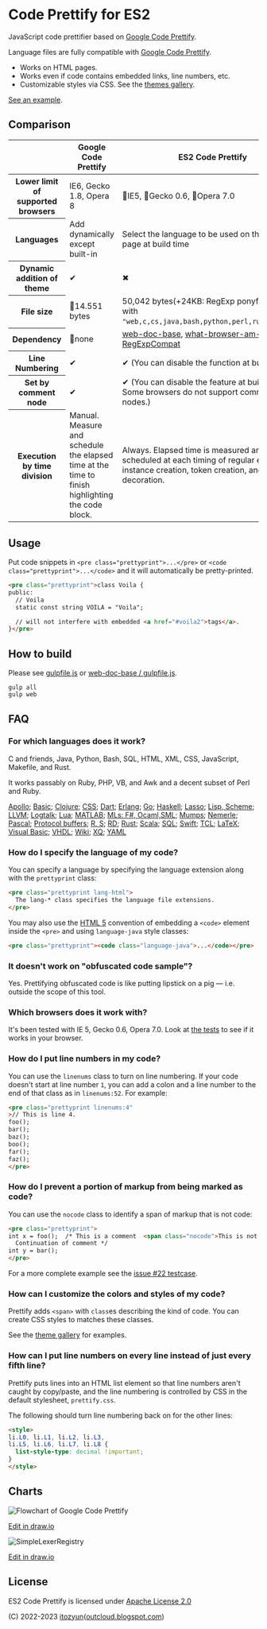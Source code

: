 # Code Prettify for ES2

JavaScript code prettifier based on [Google Code Prettify][5].

Language files are fully compatible with [Google Code Prettify][5].

* Works on HTML pages.
* Works even if code contains embedded links, line numbers, etc.
* Customizable styles via CSS. See the [themes gallery][1].

[See an example][2].

## Comparison

<table>
<thead>
<tr>
<th><th>Google Code Prettify<th>ES2 Code Prettify
<tbody>
<tr>
<th>Lower limit of supported browsers<td>IE6, Gecko 1.8, Opera 8<td>🌸IE5, 🌸Gecko 0.6, 🌸Opera 7.0
<tr>
<th>Languages<td>Add dynamically except built-in<td>Select the language to be used on the site or page at build time
<tr>
<th>Dynamic addition of theme<td>✔<td>✖
<tr>
<th>File size<td>🌸14.551 bytes<td>50,042 bytes(+24KB: RegExp ponyfill), Build with <code>"web,c,cs,java,bash,python,perl,ruby,coffee"</code>.
<tr>
<th>Dependency<td>🌸none<td><a href="https://github.com/itozyun/web-doc-base">web-doc-base</a>, <a href="https://github.com/itozyun/what-browser-am-i">what-browser-am-i</a>, <a href="https://github.com/ECMAScript2/es2-regexpcompat">ES2 RegExpCompat</a>
<tr>
<th>Line Numbering<td>✔<td>✔ (You can disable the function at build time.)
<tr>
<th>Set by comment node<td>✔<td>✔ (You can disable the feature at build time. Some browsers do not support comment nodes.)
<tr>
<th>Execution by time division<td>Manual. Measure and schedule the elapsed time at the time to finish highlighting the code block.<td>Always. Elapsed time is measured and scheduled at each timing of regular expression instance creation, token creation, and decoration.
</table>

## Usage

Put code snippets in `<pre class="prettyprint">...</pre>` or
`<code class="prettyprint">...</code>` and it will automatically be
pretty-printed.

```HTML
<pre class="prettyprint">class Voila {
public:
  // Voila
  static const string VOILA = "Voila";

  // will not interfere with embedded <a href="#voila2">tags</a>.
}</pre>
```

## How to build

Please see [gulpfile.js](./gulpfile.js) or [web-doc-base / gulpfile.js](https://github.com/itozyun/web-doc-base/blob/master/gulpfile.js). 

~~~
gulp all
gulp web
~~~

## FAQ

### For which languages does it work?

C and friends, Java, Python, Bash, SQL, HTML,
XML, CSS, JavaScript, Makefile, and Rust.

It works passably on Ruby, PHP, VB, and Awk and a decent subset of Perl and
Ruby.

[Apollo](src/js/3_langs/lang-apollo.js);
[Basic](src/js/3_langs/lang-basic.js);
[Clojure](src/js/3_langs/lang-clj.js);
[CSS](src/js/3_langs/lang-css.js);
[Dart](src/js/3_langs/lang-dart.js);
[Erlang](src/js/3_langs/lang-erlang.js);
[Go](src/js/3_langs/lang-go.js);
[Haskell](src/js/3_langs/lang-hs.js);
[Lasso](src/js/3_langs/lang-lasso.js);
[Lisp, Scheme](src/js/3_langs/lang-lisp.js);
[LLVM](src/js/3_langs/lang-llvm.js);
[Logtalk](src/js/3_langs/lang-logtalk.js);
[Lua](src/js/3_langs/lang-lua.js);
[MATLAB](src/js/3_langs/lang-matlab.js);
[MLs: F#, Ocaml,SML](src/js/3_langs/lang-ml.js);
[Mumps](src/js/3_langs/lang-mumps.js);
[Nemerle](src/js/3_langs/lang-n.js);
[Pascal](src/js/3_langs/lang-pascal.js);
[Protocol buffers](src/js/3_langs/lang-proto.js);
[R, S](src/js/3_langs/lang-r.js);
[RD](src/js/3_langs/lang-rd.js);
[Rust](src/js/3_langs/lang-rust.js);
[Scala](src/js/3_langs/lang-scala.js);
[SQL](src/js/3_langs/lang-sql.js);
[Swift](src/js/3_langs/lang-swift.js);
[TCL](src/js/3_langs/lang-tcl.js);
[LaTeX](src/js/3_langs/lang-tex.js);
[Visual Basic](src/js/3_langs/lang-vb.js);
[VHDL](src/js/3_langs/lang-vhdl.js);
[Wiki](src/js/3_langs/lang-wiki.js);
[XQ](src/js/3_langs/lang-xq.js);
[YAML](src/js/3_langs/lang-yaml.js)

### How do I specify the language of my code?

You can specify a language by specifying the language extension along with the
`prettyprint` class:

```HTML
<pre class="prettyprint lang-html">
  The lang-* class specifies the language file extensions.
</pre>
```

You may also use the [HTML 5][3] convention of embedding a `<code>` element
inside the `<pre>` and using `language-java` style classes:

```HTML
<pre class="prettyprint"><code class="language-java">...</code></pre>
```

### It doesn't work on "obfuscated code sample"?

Yes. Prettifying obfuscated code is like putting lipstick on a pig &mdash;
i.e. outside the scope of this tool.

### Which browsers does it work with?

It's been tested with IE 5, Gecko 0.6, Opera 7.0. Look at
[the tests][4] to see if it works in your browser.

### How do I put line numbers in my code?

You can use the `linenums` class to turn on line numbering.  If your code
doesn't start at line number `1`, you can add a colon and a line number to the
end of that class as in `linenums:52`. For example:

```HTML
<pre class="prettyprint linenums:4"
>// This is line 4.
foo();
bar();
baz();
boo();
far();
faz();
</pre>
```

### How do I prevent a portion of markup from being marked as code?

You can use the `nocode` class to identify a span of markup that is not code:

```HTML
<pre class="prettyprint">
int x = foo();  /* This is a comment  <span class="nocode">This is not code</span>
  Continuation of comment */
int y = bar();
</pre>
```

For a more complete example see the [issue #22 testcase][6].

### How can I customize the colors and styles of my code?

Prettify adds `<span>` with `class`es describing the kind of code.  You can
create CSS styles to matches these classes.

See the [theme gallery][1] for examples.

### How can I put line numbers on every line instead of just every fifth line?

Prettify puts lines into an HTML list element so that line numbers aren't
caught by copy/paste, and the line numbering is controlled by CSS in the
default stylesheet, `prettify.css`.

The following should turn line numbering back on for the other lines:

```HTML
<style>
li.L0, li.L1, li.L2, li.L3,
li.L5, li.L6, li.L7, li.L8 {
  list-style-type: decimal !important;
}
</style>
```

## Charts

![Flowchart of Google Code Prettify](docs/FllowchartOfGoogleCodePrettify.drawio.png)

[Edit in draw.io](https://viewer.diagrams.net/?tags=%7B%7D&highlight=0000ff&edit=_blank&layers=1&nav=1&title=FllowchartOfGoogleCodePrettify.drawio.png#R7Vtbd%2BI2EP41nNM%2BJAfJQMhjAmTzsD1Jm%2B5p96lH2IqtxpZcWQTYX1%2FJlnyRTXBYDGSXl8Qa3az5vhmNRqbnTKLVJ47i4Dfm4bAH%2B96q50x7EI5BX%2F5VgnUmuLrWAp8TLxOBQvBEvmEtNM0WxMNJpaFgLBQkrgpdRil2RUWGOGfLarNnFlZnjZGPa4InF4V16V%2FEE0EmHfb7hfweEz8QVsUcuS8%2BZwuqp%2BtBB46dERhn1REyQ%2Bn2SYA8tiyJnFnPmXDGRPYUrSY4VJo1Wsv63W2ozV%2BbYyradJhOyb2YRfTLxe9x9I8%2FpvTb3YUe5RWFC2yWkb6sWBv9pEvEapB%2Bz7ldBkTgpxi5qnYpCSFlgYhCWQLy8ZmE4YSFjKd9ndvJaAKHUp4Izl5wqWY6vQHDmerBqCjJ72Z3NzM1kX4xzAVebVwxyPUo2YlZhAVfyyamw1irXjPTILEsYAaOlgUViDW7NLP8fORCvfJBa%2Fgd2nZ%2BZG07znZtDw%2Bp7UFN2zHHQqwfOaHigeJffq1pX65eVFVcVSVlFFt61yIUEp%2FKoiu1haX8VumSSC9zoysi4nlqmkZMq6grkLSfBCNT1i8JOgZxUAXRaWkyTlcgjt4C8Yzgdqd3dASH%2B3Z6tm5PyQna2gf9uvqd%2FiG9IKypH8VxuJ5il3EkGD%2FbUAsUQUsUOzOi8XYjwtS7UeGwUn%2BIkoS4VQzf1i5eEfG3qrsc6tJX3U89T1e6W1pYmwKVS8s6XQ1N%2BWu5suiXlkzHEM1xeJvHzyUUdQS9u%2FVirxbtW6hLpbEFd%2FH2OE0g7mOxzbXVWbQsHyM2mzrHIRLktfq6TczRMzwyueWVtmpgxVs2%2BbJl6l7lg4E90Mhi%2B9gaKNNDbaCUyPmyd%2Bf2Vdfc7oRuJfLDd5G%2FPU9Pm3%2F5OObcvyP97HEAPCz9jBn9nAFKDtvRAhRQz0Fw7JNEBhCfEfXvEZURwzlMaYPl%2BNhhCqhHm99pS6dsO86wrm940IQSaMoojUKRaYi8YFny01LqjCtBf9ZMTlttaSrm3JYozSooTQZ39N9C5S5vQfFod0liRCvom4ZqrIulVtGNbEIZj5Bab9q7n9ZnM6laAOJVfRaXYyTJQ6I4xJ%2FxCvM7zqKHWBBGUfiIOJJKxjypLjZ9o%2BpbSnG2NiM%2BO5otxB%2B1JH53jqae3PuBHA28rup70JTEuT6oo6lncWrWd96iWyA5aIlkd5Zzvd1yMpDMbRi0EAxQrNpFK1%2FdB14%2Bh2zpBoiLSw8JNEfJJlBOOi52xsMKUDkoJaAGDTgNusIJNh1Lmrb2sAiS%2F0jjZqZm37SJ1%2Fb7pDDgN7o%2FzP%2FFrriURRQpLPP3oH4PTkpOIG%2FR1VbKM91%2FUH8AoE2zYX0nbTq0d%2BYPjPk3HL8%2BkDvvCK4BtE5YDe57dFC0Wlwh7ysRfLVTJvhdubC09Ig5SSP13sfIDmuL3Zqdy3baY6XngJ0etmPDtvk5YKWHYd8aaEN%2BTnIQrUvNYtUgqVnAHjJ4cK8Z5NStvWDhBiULaaLUGyTcENm4C%2F6aG94GQ%2BvvZGhgF0Pbo00Ysp24UdjheH6H8u47E%2Bs7iXwXOFDSGu71QvBglN91m8hNBbbfk47CbnhUdlue2tn5RvDY7G5xRj1Bdn9n5PS%2BO%2FSj0Htwdt57oLcxy5%2BL3l3dkm%2BnNzzT%2B6D0bvqoPEsoBcAklO5M1lA2ZM%2F1hNMnxnxpC7A%2FYZ7696i%2B%2BiTPb2e2iuGNMDaCuQKSCPZtvaClHnEHlz5JjFyVF3Omw6L0J4ul4AJuuopgr5irTKqUBMTzMK0d1FvZeG8PKSr7C8aenfEATSmPXTKhslj8%2FiGjX%2FETE2f2Pw%3D%3D)


![SimpleLexerRegistry](docs/SimpleLexerRegistory.drawio.png)

[Edit in draw.io](https://viewer.diagrams.net/?tags=%7B%7D&highlight=0000ff&edit=_blank&layers=1&nav=1&title=SimpleLexerRegistory.drawio#R7Vlbd6M2EP41nLN9WB8EBjuPvqXtadqkzUO7fZNBwdoAYoXwpb9%2BJSQBAhw7ju2kPX2yNBqNpJlP34yw5c6S7Y8UZqtfSYhiy7HDreXOLccBtuPzHyHZScnoxpaCiOJQKdWCR%2FwP0jOVtMAhyg1FRkjMcGYKA5KmKGCGDFJKNqbaE4nNVTMYoY7gMYBxV%2FonDtlKSj3bruU%2FIRytWGtgCYPniJIiVctZjuuMXR%2BM5XACtSmln69gSDYNkbuw3BklhMlWsp2hWLhWe03Ou90zWm2bopQdM2EH0d%2B%2F79jt3c%2BLrxR%2Fw3Tyy%2FqzsrKGcYH0McrNsp32D993JprBLsZpiKhrudPNCjP0mMFADGw4LrhsxZKY9wBvLoVXUHi3rASVr%2B4Lxs0gJc8lGoAn2oyS5yoE3D3TJxzHMxITWm7Enc78mVNrNkbm8wnwFmIGSVlDfru4nSxsLlenRJSh7V73gSooHOuIJIjRHVdRE3wVRoVyHdVNDRmtsWqgRcugAmlU2a0jxRsqWK8InNMJ3CNOshjdoS2if6AI54yIZfyYCf9T3opY6QkpEZ4ScdbX0f9WCCBOQd1sT8kzmBrQ0IrC1ueNOvWEq6SEJlAcoZxtl%2BNyJTEK%2FGzbXeV%2B%2BZXf7gHvwkTASS7JKE4jy5kJW2obhZ7ROLAe464sGtuWloxDcA15Dr8tlh7R4tYl4LhhJsZNEKZEYNpArBLBGEepuD4cZ3yj7lSgEHP6maiBBIehWKb3UlF5k7jAVo5WBOpUfbVJcFn4j034gy78XdCD%2F%2FGl8O%2B%2BgriK5T73nsJZIaTP99wMZsIX9sD2TKFTSkEnePkzYsGqEcm%2BSL1AbXvI8AyxBaAV3LHXiW4VyWZ0wfBS4R32hFfe1BCv25d3%2BTIjLDv6HTbkWj12e0SaNvs58BDHWd7Utjw%2Byz6B7cSSD5BxEklfRXcmr137vECe9xNPSYttZo1msjEjSQbZDx9mm47c5oRSuGtF5bqROHveidETe1vWOYq42qnpHLQ0bJdcwy4tDftoST9Jzk5L3uGsg9JwIl4lIvHEMM9xYMav9i3o863yIfDPmiSCgq7reHYKbR4QuvtLDZedL83OXAREJAXd3zVHHxDF3LuitpnXkUdh59XVijt%2F5kEaIXYoyXfxsWk%2B07rh1zKKYsjw2txGHyTUCg8Elyyi4OfceAb8Rp5pIScFDZCa1Hx3te24ph0AWoakGzqGSoBWpz4ds%2F5hzJr3%2FUChdCXInoNAWp53Rz11TR%2BCgH2pumb0cl1ja9auk1TJ352U1ZeD%2FgWPvLoA0rWO%2Falc6jeYoGY1cNQb7WCRcLQ7P7LDjqugemva%2F71orlK0Bb1e62i9zZMfsKJ7x%2B8IYDgatFj5poeVHe%2BK3xLG%2F%2FWqblCVbt26ru7pqu6MBZz%2FrgVc65Ot2y68jq3gXLtVwbnXreBuOviMYRoV4n8Nzoc8c16AZM7xufKka3CBh2NVcTdwB9y%2Buu9S70b9ge3DUszxf74YpIO2mDUYhve%2BNEZqfhEd49EoJw1t1yCmwXjkHSCnNz455ZU%2FfNcOMpvzrszW%2FmBrn8hsnZvSNrSH2crvZA21TCjkr%2BM%2B3q3%2F%2FJTq9R%2FM7uI7)

## License

ES2 Code Prettify is licensed under [Apache License 2.0](https://github.com/googlearchive/code-prettify/blob/master/COPYING)

(C) 2022-2023 [itozyun](https://github.com/itozyun)([outcloud.blogspot.com](//outcloud.blogspot.com/))

[1]: https://raw.githack.com/google/code-prettify/master/styles/index.html
[2]: https://ecmascript2.github.io/es2-code-prettify/
[3]: http://dev.w3.org/html5/spec-author-view/the-code-element.html#the-code-element
[4]: https://ecmascript2.github.io/es2-code-prettify/prettify_test.html
[5]: https://github.com/googlearchive/code-prettify
[6]: https://ecmascript2.github.io/es2-code-prettify/prettify_test.html#issue22
